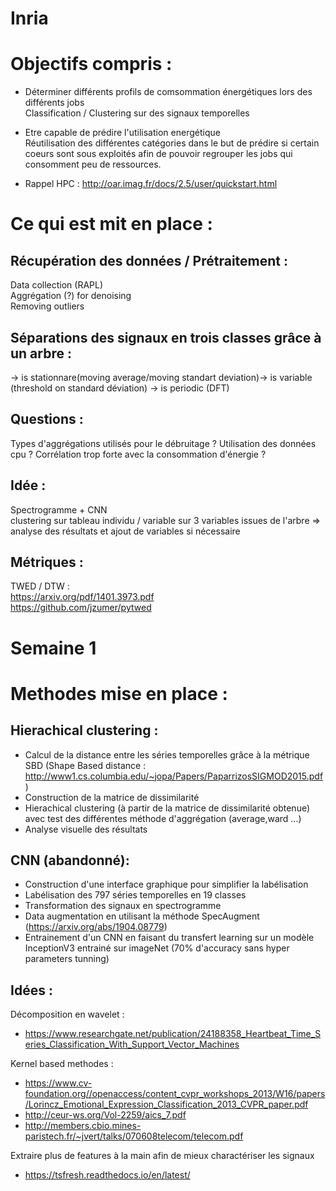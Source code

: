 # Inria

Objectifs compris :
================== 

- Déterminer différents profils de comsommation énergétiques lors des différents jobs   
    Classification / Clustering sur des signaux temporelles   
- Etre capable de prédire l'utilisation energétique   
    Réutilisation des différentes catégories dans le but de prédire si certain coeurs sont sous exploités afin de pouvoir regrouper les jobs qui consomment peu de ressources.
 
 - Rappel HPC : http://oar.imag.fr/docs/2.5/user/quickstart.html

Ce qui est mit en place : 
======================== 
Récupération des données / Prétraitement :
------------------------------------------

Data collection (RAPL)  
Aggrégation (?) for denoising   
Removing outliers   

Séparations des signaux en trois classes grâce à un arbre : 
----------------------------------------------------------------
 -> is stationnare(moving average/moving standart deviation)-> is variable (threshold on standard déviation) -> is periodic (DFT)
 
Questions :
----------
Types d'aggrégations utilisés pour le débruitage ?
Utilisation des données cpu ? Corrélation trop forte avec la consommation d'énergie ?

Idée : 
------ 
Spectrogramme + CNN  
clustering sur tableau individu / variable sur 3 variables issues de l'arbre => analyse des résultats et ajout de variables si nécessaire

Métriques :
----------- 
TWED / DTW  :  
https://arxiv.org/pdf/1401.3973.pdf   
https://github.com/jzumer/pytwed  


# Semaine 1

Methodes mise en place :
=======================

Hierachical clustering :
-----------------------
- Calcul de la distance entre les séries temporelles grâce à la métrique SBD (Shape Based distance : http://www1.cs.columbia.edu/~jopa/Papers/PaparrizosSIGMOD2015.pdf )
- Construction de la matrice de dissimilarité
- Hierachical clustering (à partir de la matrice de dissimilarité obtenue) avec test des différentes méthode d'aggrégation (average,ward ...)
- Analyse visuelle des résultats

CNN (abandonné):
---
- Construction d'une interface graphique pour simplifier la labélisation
- Labélisation des 797 séries temporelles en 19 classes 
- Transformation des signaux en spectrogramme
- Data augmentation en utilisant la méthode SpecAugment (https://arxiv.org/abs/1904.08779)
- Entrainement d'un CNN en faisant du transfert learning sur un modèle InceptionV3 entrainé sur imageNet (70% d'accuracy sans hyper parameters tunning)

Idées :
------
Décomposition en wavelet :
- https://www.researchgate.net/publication/24188358_Heartbeat_Time_Series_Classification_With_Support_Vector_Machines

Kernel based methodes :
- https://www.cv-foundation.org//openaccess/content_cvpr_workshops_2013/W16/papers/Lorincz_Emotional_Expression_Classification_2013_CVPR_paper.pdf
- http://ceur-ws.org/Vol-2259/aics_7.pdf
- http://members.cbio.mines-paristech.fr/~jvert/talks/070608telecom/telecom.pdf

Extraire plus de features à la main afin de mieux charactériser les signaux 
- https://tsfresh.readthedocs.io/en/latest/
